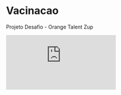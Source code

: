 # Vacinacao
Projeto Desafio - Orange Talent Zup

  ![zup](https://cadastro-vacina.s3-sa-east-1.amazonaws.com/docs/ZUP+-+Vacina.pdf)
